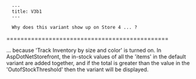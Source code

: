 
      ---
      title: V3b1
      ---

      Why does this variant show up on Store 4 ... ?
==============================================

... because 'Track Inventory by size and color' is turned on. In AspDotNetStorefront, the in-stock values of all the 'items' in the default variant are added together, and if the total is greater than the value in the 'OutofStockThreshold' then the variant will be displayed.
      